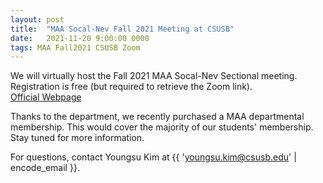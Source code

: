 ```yaml
---
layout: post
title:  "MAA Socal-Nev Fall 2021 Meeting at CSUSB"
date:   2021-11-20 9:00:00 0000
tags: MAA Fall2021 CSUSB Zoom
---
```

We will virtually host the Fall 2021 MAA Socal-Nev Sectional meeting. Registration is free (but required to retrieve the Zoom link).  
[Official Webpage](http://sections.maa.org/socalnv/Meeting2021Fall.html)

Thanks to the department, we recently purchased a MAA departmental membership. This would cover the majority of our students' membership. Stay tuned for more information.

For questions, contact Youngsu Kim at {{ 'youngsu.kim@csusb.edu' | encode_email }}.
